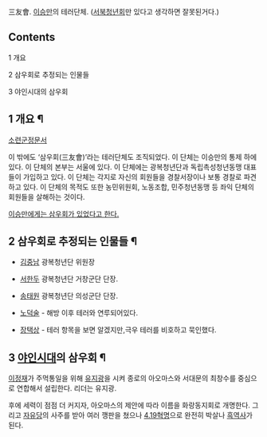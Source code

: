 三友會. [이승만](%EC%9D%B4%EC%8A%B9%EB%A7%8C.md)의 테러단체.
([서북청년회](%EC%84%9C%EB%B6%81%EC%B2%AD%EB%85%84%ED%9A%8C.md)만 있다고 생각하면
잘못된거다.)

## Contents

    

1 개요

2 삼우회로 추정되는 인물들

3 야인시대의 삼우회

## 1 개요 ¶

[소련군정문서](http://www.history.go.kr/url.jsp?ID=NIKH.DB-fs_006_0010_0010)

  

이 밖에도 ‘삼우회(三友會)’라는 테러단체도 조직되었다. 이 단체는 이승만의 통제 하에 있다. 이 단체의 본부는 서울에 있다. 이 단체에는
광복청년단과 독립촉성청년동맹 대표들이 가입하고 있다. 이 단체는 각지로 자신의 회원들을 경찰서장이나 보통 경찰로 파견하고 있다. 이 단체의
목적도 또한 농민위원회, 노동조합, 민주청년동맹 등 좌익 단체의 회원들을 살해하는 것이다.  

[이승만에게는 삼우회가 있었다고 한다.](http://blog.ohmynews.com/npscr/22011)

## 2 삼우회로 추정되는 인물들 ¶

  * [김중남](http://www.history.go.kr/url.jsp?ID=NIKH.DB-im_101_21675)
광복청년단 위원장

  

  * [서한두](http://www.history.go.kr/url.jsp?ID=NIKH.DB-im_107_30123)
광복청년단 거창군단 단장.

  

  * [송태원](http://www.history.go.kr/url.jsp?ID=NIKH.DB-im_107_20387)
광복청년단 의성군단 단장.

  

  * [노덕술](%EB%85%B8%EB%8D%95%EC%88%A0.md) \- 해방 이후 테러와 연루되어있다.  

  * [장택상](%EC%9E%A5%ED%83%9D%EC%83%81.md) \- 테러 항목을 보면 알겠지만,극우 테러를 비호하고 묵인했다.  

## 3 [야인시대](%EC%95%BC%EC%9D%B8%EC%8B%9C%EB%8C%80.md)의 삼우회 ¶

[이정재](%EC%9D%B4%EC%A0%95%EC%9E%AC.md)가 주먹통일을 위해
[유지광](%EC%9C%A0%EC%A7%80%EA%B4%91.md)을 시켜 종로의 아오마스와 서대문의 최창수를 중심으로 연합해서
설립한다. 리더는 유지광.

  

후에 세력이 점점 더 커지자, 아오마스의 제안에 따라 이름을 화랑동지회로 개명한다. 그리고
[자유당](%EC%9E%90%EC%9C%A0%EB%8B%B9.md)의 사주를 받아 여러 깽판을 쳤으나 [4.19혁명](4.19%20%ED%98%81%EB%AA%85.md)으로 완전히 박살나
[흑역사](%ED%9D%91%EC%97%AD%EC%82%AC.md)가 된다.

